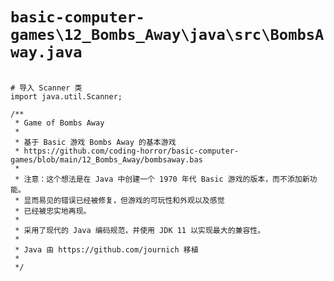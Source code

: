 # `basic-computer-games\12_Bombs_Away\java\src\BombsAway.java`

```

# 导入 Scanner 类
import java.util.Scanner;

/**
 * Game of Bombs Away
 *
 * 基于 Basic 游戏 Bombs Away 的基本游戏
 * https://github.com/coding-horror/basic-computer-games/blob/main/12_Bombs_Away/bombsaway.bas
 *
 * 注意：这个想法是在 Java 中创建一个 1970 年代 Basic 游戏的版本，而不添加新功能。
 * 显而易见的错误已经被修复，但游戏的可玩性和外观以及感觉
 * 已经被忠实地再现。
 *
 * 采用了现代的 Java 编码规范，并使用 JDK 11 以实现最大的兼容性。
 *
 * Java 由 https://github.com/journich 移植
 *
 */

```
